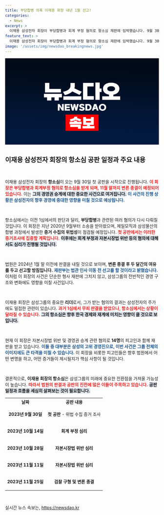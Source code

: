 ```yaml
---
title: 부당합병 의혹 이재용 회장 내년 1월 선고!
categories:
  - News
excerpt: >
  이재용 삼성전자 회장이 부당합병과 회계 부정 혐의로 항소심 재판에 임박했습니다. 9월 30일 첫 공판을 시작으로 내년 1월 말 선고 예정, 과연 결과는? 클릭해 확인하세요!
feature_text: >
  이재용 삼성전자 회장이 부당합병과 회계 부정 혐의로 항소심 재판에 임박했습니다. 9월 30일 첫 공판을 시작으로 내년 1월 말 선고 예정, 과연 결과는? 클릭해 확인하세요!
image: '/assets/img/newsdao_breakingnews.jpg'
---
```


<p><img src="/assets/img/newsdao_breakingnews.jpg" alt="firstkoreanews 속보" /></p>

<h2 data-ke-size="size26">이재용 삼성전자 회장의 항소심 공판 일정과 주요 내용</h2>

<p data-ke-size="size16">&nbsp;</p>

<p>이재용 삼성전자 회장의 <b>항소심</b>이 오는 9월 30일 첫 공판을 시작으로 진행됩니다. <b><span style="color: #ee2323;">이 회장은 부당합병과 회계부정 혐의로 항소심을 받게 되며, 11월 말까지 변론 종결이 예정되어 있습니다.</span></b> 이는 <b><span style="background-color: #21538527;">그의 경영권 승계에 대한 중요한 사건으로 여겨집니다.</span></b> <b><span style="color: #1a5490;">이 사건의 진행 상황은 삼성전자의 향후 경영에 중대한 영향을 미칠 것으로 예상됩니다.</span></b> </p>

<p data-ke-size="size16">&nbsp;</p>

<p>항소심에서는 이전 1심에서의 판단과 달리, <b>부당합병</b>과 관련된 여러 혐의가 다시 다뤄질 것입니다. 이 회장은 지난 2020년 9월부터 소송을 받아왔으며, 제일모직과 삼성물산의 합병 과정에서 발생한 <b>증거 수집의 위법성</b>이 점검될 예정입니다. <b><span style="color: #ee2323;">첫 공판에서는 이러한 증거조사에 집중할 계획입니다.</span></b> <b><span style="background-color: #21538527;">이후에는 회계 부정과 자본시장법 위반 등의 혐의에 대해서도 심리가 진행될 것입니다.</span></b> </p>

<p data-ke-size="size16">&nbsp;</p>

<p>법원은 2024년 1월 말 이전에 판결을 내릴 것으로 보이며, <b>변론 종결 후 두 달간의 여유를 두고 선고할 방침입니다.</b> <b><span style="color: #1a5490;">재판부는 법관 인사 이동 전 선고를 할 것이라고 밝혔습니다.</span></b> 이처럼 이 회장의 사건은 단순한 형사 재판에 그치지 않고, 삼성그룹의 전반적인 경영 구조와 변화에도 영향을 미칠 사건입니다. </p>

<p data-ke-size="size16">&nbsp;</p>

<p>이재용 회장은 삼성그룹의 중요한 <b>리더</b>로서, 그가 받는 혐의의 결과는 삼성전자의 주가에도 밀접한 관련이 있습니다. <b><span style="color: #ee2323;">과거 1심에서 무죄 판결을 받았으나, 항소심에서는 상황이 달라질 수 있습니다.</span></b> <b><span style="background-color: #21538527;">그의 항소심은 향후 한국 경제와 재계에 미치는 영향이 클 것으로 보입니다.</span></b> </p>

<p data-ke-size="size16">&nbsp;</p>

<p>현재 이 회장은 자본시장법 위반 및 경영권 승계 관련 혐의로 <b>14명</b>의 피고인과 함께 재판을 받고 있습니다. <b><span style="color: #1a5490;">이들 중 대부분은 삼성의 고위 경영진으로, 이번 사건은 그룹 전체의 이미지에도 큰 타격을 미칠 수 있습니다.</span></b> 이 회장을 비롯한 피고인들은 향후 법원에서 어떤 변명을 하고, 어떤 증거들이 제시될지가 핵심 사항이 될 것입니다. </p>

<p data-ke-size="size16">&nbsp;</p>

<p>결론적으로, <b>이재용 회장의 항소심</b>은 삼성그룹의 미래에 중요한 전환점을 가져올 가능성이 높습니다. <b><span style="color: #ee2323;">따라서 법원의 판결과 공판의 진전에 많은 이들이 주목하고 있습니다.</span></b> <b><span style="background-color: #21538527;">공판 일정과 흐름을 세심히 살펴보는 것이 필요합니다.</span></b> </p>

<table style="width:100%; border-collapse:collapse;">
    <tr>
        <td style="text-align: center; height: 17px;"><b>날짜</b></td>
        <td style="text-align: center; height: 17px;"><b>공판 내용</b></td>
    </tr>
    <tr>
        <td style="text-align: center; height: 50px;"><b>2023년 9월 30일</b></td>
        <td style="text-align: center; height: 17px;"><b>첫 공판</b> - 위법 수집 증거 조사</td>
    </tr>
    <tr>
        <td style="text-align: center; height: 50px;"><b>2023년 10월 14일</b></td>
        <td style="text-align: center; height: 17px;"><b>회계 부정 심리</b></td>
    </tr>
    <tr>
        <td style="text-align: center; height: 50px;"><b>2023년 10월 28일</b></td>
        <td style="text-align: center; height: 17px;"><b>자본시장법 위반 심리</b></td>
    </tr>
    <tr>
        <td style="text-align: center; height: 50px;"><b>2023년 11월 11일</b></td>
        <td style="text-align: center; height: 17px;"><b>자본시장법 위반 심리</b></td>
    </tr>
    <tr>
        <td style="text-align: center; height: 50px;"><b>2023년 11월 25일</b></td>
        <td style="text-align: center; height: 17px;"><b>검찰 구형 및 변론 종결</b></td>
    </tr>
</table>

<p data-ke-size="size16">&nbsp;</p>
실시간 뉴스 속보는, <a href="https://newsdao.kr" rel="dofollow">https://newsdao.kr</a>



